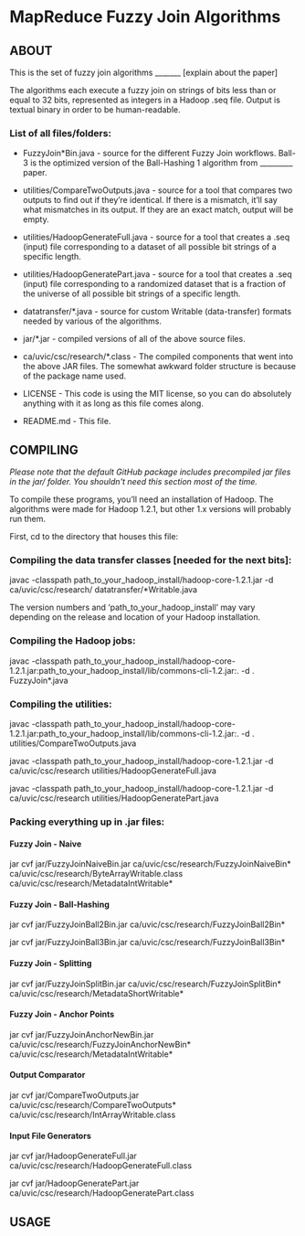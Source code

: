# MapReduce Fuzzy Join Algorithms


## ABOUT

This is the set of fuzzy join algorithms _______ [explain about the paper]

The algorithms each execute a fuzzy join on strings of bits less than or equal to 32 bits, represented as integers in a Hadoop .seq file. Output is textual binary in order to be human-readable.

### List of all files/folders:

+ FuzzyJoin*Bin.java - source for the different Fuzzy Join workflows. Ball-3 is the optimized version of the Ball-Hashing 1 algorithm from _________ paper.

+ utilities/CompareTwoOutputs.java - source for a tool that compares two outputs to find out if they’re identical. If there is a mismatch, it’ll say what mismatches in its output. If they are an exact match, output will be empty. 
+ utilities/HadoopGenerateFull.java - source for a tool that creates a .seq (input) file corresponding to a dataset of all possible bit strings of a specific length.
+ utilities/HadoopGeneratePart.java - source for a tool that creates a .seq (input) file corresponding to a randomized dataset that is a fraction of the universe of all possible bit strings of a specific length.

+ datatransfer/*.java - source for custom Writable (data-transfer) formats needed by various of the algorithms.

+ jar/*.jar - compiled versions of all of the above source files.

+ ca/uvic/csc/research/*.class - The compiled components that went into the above JAR files. The somewhat awkward folder structure is because of the package name used.

+ LICENSE - This code is using the MIT license, so you can do absolutely anything with it as long as this file comes along.

+ README.md - This file.


## COMPILING
*Please note that the default GitHub package includes precompiled jar files in the jar/ folder. You shouldn't need this section most of the time.*

To compile these programs, you’ll need an installation of Hadoop. The algorithms were made for Hadoop 1.2.1, but other 1.x versions will probably run them.

First, cd to the directory that houses this file:

### Compiling the data transfer classes [needed for the next bits]:

javac -classpath path_to_your_hadoop_install/hadoop-core-1.2.1.jar -d ca/uvic/csc/research/ datatransfer/*Writable.java 

The version numbers and ‘path_to_your_hadoop_install’ may vary depending on the release and location of your Hadoop installation.


### Compiling the Hadoop jobs:

javac -classpath path_to_your_hadoop_install/hadoop-core-1.2.1.jar:path_to_your_hadoop_install/lib/commons-cli-1.2.jar:. -d . FuzzyJoin*.java


### Compiling the utilities:

javac -classpath path_to_your_hadoop_install/hadoop-core-1.2.1.jar:path_to_your_hadoop_install/lib/commons-cli-1.2.jar:. -d . utilities/CompareTwoOutputs.java

javac -classpath path_to_your_hadoop_install/hadoop-core-1.2.1.jar -d ca/uvic/csc/research utilities/HadoopGenerateFull.java

javac -classpath path_to_your_hadoop_install/hadoop-core-1.2.1.jar -d ca/uvic/csc/research utilities/HadoopGeneratePart.java

### Packing everything up in .jar files:

#### Fuzzy Join - Naive

jar cvf jar/FuzzyJoinNaiveBin.jar ca/uvic/csc/research/FuzzyJoinNaiveBin* ca/uvic/csc/research/ByteArrayWritable.class ca/uvic/csc/research/MetadataIntWritable* 

#### Fuzzy Join - Ball-Hashing

jar cvf jar/FuzzyJoinBall2Bin.jar ca/uvic/csc/research/FuzzyJoinBall2Bin*

jar cvf jar/FuzzyJoinBall3Bin.jar ca/uvic/csc/research/FuzzyJoinBall3Bin*

#### Fuzzy Join - Splitting

jar cvf jar/FuzzyJoinSplitBin.jar ca/uvic/csc/research/FuzzyJoinSplitBin* ca/uvic/csc/research/MetadataShortWritable* 

#### Fuzzy Join - Anchor Points

jar cvf jar/FuzzyJoinAnchorNewBin.jar ca/uvic/csc/research/FuzzyJoinAnchorNewBin* ca/uvic/csc/research/MetadataIntWritable* 

#### Output Comparator

jar cvf jar/CompareTwoOutputs.jar ca/uvic/csc/research/CompareTwoOutputs* ca/uvic/csc/research/IntArrayWritable.class

#### Input File Generators

jar cvf jar/HadoopGenerateFull.jar ca/uvic/csc/research/HadoopGenerateFull.class

jar cvf jar/HadoopGeneratePart.jar ca/uvic/csc/research/HadoopGeneratePart.class


## USAGE

